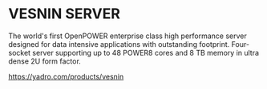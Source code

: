 # VESNIN SERVER

The world's first OpenPOWER enterprise class high performance server designed
for data intensive applications with outstanding footprint. Four-socket server
supporting up to 48 POWER8 cores and 8 TB memory in ultra dense 2U form factor.

https://yadro.com/products/vesnin
